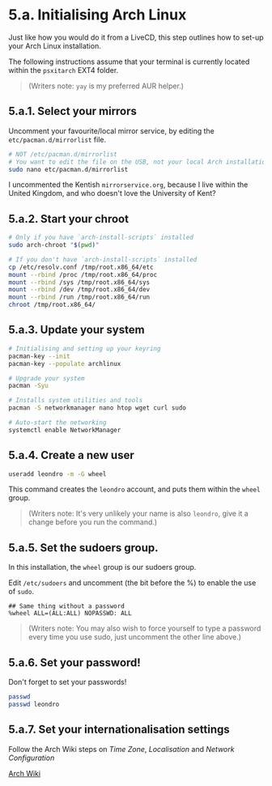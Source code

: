 # 5.a. Initialising Arch Linux

Just like how you would do it from a LiveCD, this step outlines how to set-up your Arch Linux installation.

The following instructions assume that your terminal is currently located within the `psxitarch` EXT4 folder.

> (Writers note: `yay` is my preferred AUR helper.)

## 5.a.1. Select your mirrors

Uncomment your favourite/local mirror service, by editing the `etc/pacman.d/mirrorlist` file.

```bash
# NOT /etc/pacman.d/mirrorlist
# You want to edit the file on the USB, not your local Arch installation.
sudo nano etc/pacman.d/mirrorlist
```

I uncommented the Kentish `mirrorservice.org`, because I live within the United Kingdom, and who doesn't love the University of Kent?

## 5.a.2. Start your chroot

```bash
# Only if you have `arch-install-scripts` installed
sudo arch-chroot "$(pwd)"
```

```bash
# If you don't have `arch-install-scripts` installed
cp /etc/resolv.conf /tmp/root.x86_64/etc
mount --rbind /proc /tmp/root.x86_64/proc
mount --rbind /sys /tmp/root.x86_64/sys
mount --rbind /dev /tmp/root.x86_64/dev
mount --rbind /run /tmp/root.x86_64/run
chroot /tmp/root.x86_64/
```

## 5.a.3. Update your system

```bash
# Initialising and setting up your keyring
pacman-key --init
pacman-key --populate archlinux

# Upgrade your system
pacman -Syu

# Installs system utilities and tools
pacman -S networkmanager nano htop wget curl sudo

# Auto-start the networking
systemctl enable NetworkManager
```

## 5.a.4. Create a new user

```bash
useradd leondro -m -G wheel
```

This command creates the `leondro` account, and puts them within the `wheel` group.

> (Writers note: It's very unlikely your name is also `leondro`, give it a change before you run the command.)

## 5.a.5. Set the sudoers group.

In this installation, the `wheel` group is our sudoers group.

Edit `/etc/sudoers` and uncomment (the bit before the %) to enable the use of `sudo`.

```
## Same thing without a password
%wheel ALL=(ALL:ALL) NOPASSWD: ALL
```

> (Writers note: You may also wish to force yourself to type a password every time you use sudo, just uncomment the other line above.)

## 5.a.6. Set your password!

Don't forget to set your passwords!

```bash
passwd
passwd leondro
```

## 5.a.7. Set your internationalisation settings

Follow the Arch Wiki steps on _Time Zone_, _Localisation_ and _Network Configuration_

[Arch Wiki](https://wiki.archlinux.org/title/Installation_guide)